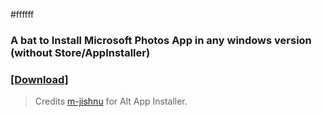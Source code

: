 #ffffff
### A bat to Install Microsoft Photos App in any windows version (without Store/AppInstaller)
### [[Download]](https://github.com/gzmatte/ms-photos/releases/download/1/P-Installer.bat)

> Credits [m-jishnu](https://github.com/m-jishnu/alt-app-installer) for Alt App Installer.
